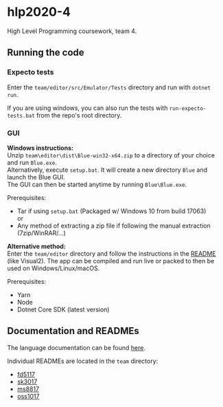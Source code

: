 # hlp2020-4
High Level Programming coursework, team 4.

## Running the code

### Expecto tests

Enter the `team/editor/src/Emulator/Tests` directory and run with `dotnet run`.

If you are using windows, you can also run the tests with `run-expecto-tests.bat` from the repo's root directory.

### GUI

**Windows instructions:**  
Unzip `team\editor\dist\Blue-win32-x64.zip` to a directory of your choice and run `Blue.exe`.  
Alternatively, execute `setup.bat`. It will create a new directory `Blue` and launch the Blue GUI.  
The GUI can then be started anytime by running `Blue\Blue.exe`.  

Prerequisites:
- Tar if using `setup.bat` (Packaged w/ Windows 10 from build 17063)  
or  
- Any method of extracting a zip file if following the manual extraction (7zip/WinRAR/...)


**Alternative method:**  
Enter the `team/editor` directory and follow the instructions in the [README](team/editor/README.md/#Getting-Started) 
(like Visual2). The app can be compiled and run live or packed to then be used on Windows/Linux/macOS.

Prerequisites:
- Yarn
- Node
- Dotnet Core SDK (latest version)

## Documentation and READMEs

The language documentation can be found [here](README-team.md).  

Individual READMEs are located in the `team` directory:
- [fd5117](team/README-INDIV-fd5117.md)
- [sk3017](team/README-INDIV-sk3017.md)
- [ms8817](team/README-INDIV-ms8817.md)
- [oss1017](team/README-INDIV-oss1017.md)
